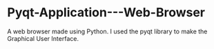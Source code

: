 # Pyqt-Application---Web-Browser
A web browser made using Python. I used the pyqt library to make the Graphical User Interface.
